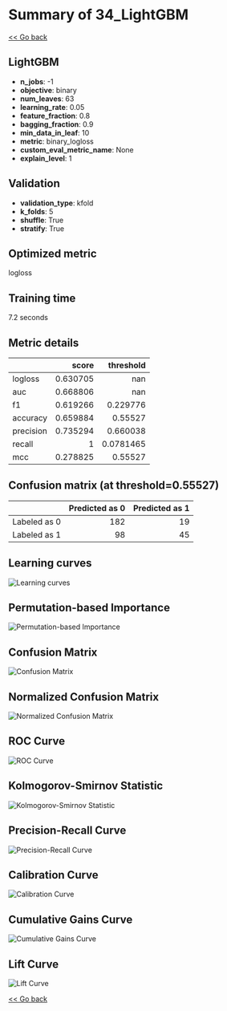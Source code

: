 # Summary of 34_LightGBM

[<< Go back](../README.md)


## LightGBM
- **n_jobs**: -1
- **objective**: binary
- **num_leaves**: 63
- **learning_rate**: 0.05
- **feature_fraction**: 0.8
- **bagging_fraction**: 0.9
- **min_data_in_leaf**: 10
- **metric**: binary_logloss
- **custom_eval_metric_name**: None
- **explain_level**: 1

## Validation
 - **validation_type**: kfold
 - **k_folds**: 5
 - **shuffle**: True
 - **stratify**: True

## Optimized metric
logloss

## Training time

7.2 seconds

## Metric details
|           |    score |   threshold |
|:----------|---------:|------------:|
| logloss   | 0.630705 | nan         |
| auc       | 0.668806 | nan         |
| f1        | 0.619266 |   0.229776  |
| accuracy  | 0.659884 |   0.55527   |
| precision | 0.735294 |   0.660038  |
| recall    | 1        |   0.0781465 |
| mcc       | 0.278825 |   0.55527   |


## Confusion matrix (at threshold=0.55527)
|              |   Predicted as 0 |   Predicted as 1 |
|:-------------|-----------------:|-----------------:|
| Labeled as 0 |              182 |               19 |
| Labeled as 1 |               98 |               45 |

## Learning curves
![Learning curves](learning_curves.png)

## Permutation-based Importance
![Permutation-based Importance](permutation_importance.png)
## Confusion Matrix

![Confusion Matrix](confusion_matrix.png)


## Normalized Confusion Matrix

![Normalized Confusion Matrix](confusion_matrix_normalized.png)


## ROC Curve

![ROC Curve](roc_curve.png)


## Kolmogorov-Smirnov Statistic

![Kolmogorov-Smirnov Statistic](ks_statistic.png)


## Precision-Recall Curve

![Precision-Recall Curve](precision_recall_curve.png)


## Calibration Curve

![Calibration Curve](calibration_curve_curve.png)


## Cumulative Gains Curve

![Cumulative Gains Curve](cumulative_gains_curve.png)


## Lift Curve

![Lift Curve](lift_curve.png)



[<< Go back](../README.md)

